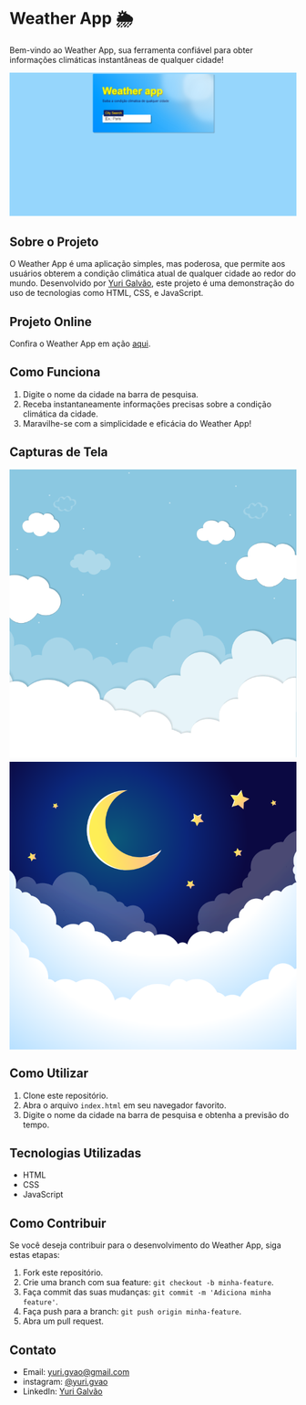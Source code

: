 
# Weather App 🌦️

Bem-vindo ao Weather App, sua ferramenta confiável para obter informações climáticas instantâneas de qualquer cidade!

![Weather App Screenshot](./project-apresentation.png)

## Sobre o Projeto

O Weather App é uma aplicação simples, mas poderosa, que permite aos usuários obterem a condição climática atual de qualquer cidade ao redor do mundo. Desenvolvido por [Yuri Galvão](https://github.com/gvao), este projeto é uma demonstração do uso de tecnologias como HTML, CSS, e JavaScript.

## Projeto Online

Confira o Weather App em ação [aqui](https://gvao.github.io/weather-application/).

## Como Funciona

1. Digite o nome da cidade na barra de pesquisa.
2. Receba instantaneamente informações precisas sobre a condição climática da cidade.
3. Maravilhe-se com a simplicidade e eficácia do Weather App!

## Capturas de Tela

<div style="display: flex; align-items: center; justify-content: center; width: 100%; gap: 8px; flex-wrap:wrap;">
    <img src="src/day.svg">
    <img src="src/night.svg"  >
</div>

## Como Utilizar

1. Clone este repositório.
2. Abra o arquivo `index.html` em seu navegador favorito.
3. Digite o nome da cidade na barra de pesquisa e obtenha a previsão do tempo.

## Tecnologias Utilizadas

- HTML
- CSS
- JavaScript

## Como Contribuir

Se você deseja contribuir para o desenvolvimento do Weather App, siga estas etapas:

1. Fork este repositório.
2. Crie uma branch com sua feature: `git checkout -b minha-feature`.
3. Faça commit das suas mudanças: `git commit -m 'Adiciona minha feature'`.
4. Faça push para a branch: `git push origin minha-feature`.
5. Abra um pull request.

## Contato

- Email: [yuri.gvao@gmail.com](mailto:yuri.gvao@gmail.com)
- instagram: [@yuri.gvao](https://www.instagram.com/yuri.gvao)
- LinkedIn: [Yuri Galvão](https://www.linkedin.com/in/yuri-galvao/)
